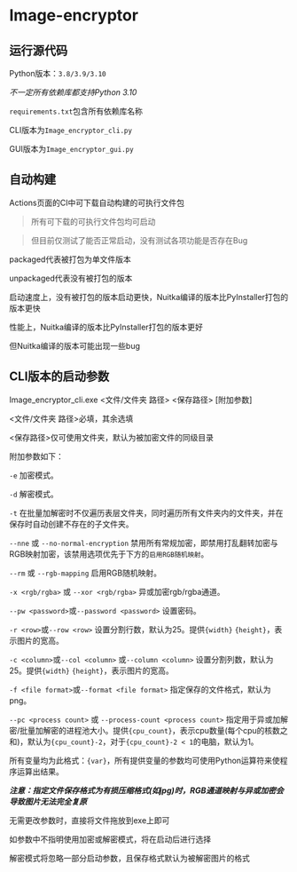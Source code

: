 # Image-encryptor

## 运行源代码

Python版本：`3.8/3.9/3.10`

_不一定所有依赖库都支持Python 3.10_

`requirements.txt`包含所有依赖库名称

CLI版本为`Image_encryptor_cli.py`

GUI版本为`Image_encryptor_gui.py`

## 自动构建

Actions页面的CI中可下载自动构建的可执行文件包

>所有可下载的可执行文件包均可启动

>但目前仅测试了能否正常启动，没有测试各项功能是否存在Bug

packaged代表被打包为单文件版本

unpackaged代表没有被打包的版本

启动速度上，没有被打包的版本启动更快，Nuitka编译的版本比PyInstaller打包的版本更快

性能上，Nuitka编译的版本比PyInstaller打包的版本更好

但Nuitka编译的版本可能出现一些bug

## CLI版本的启动参数

Image_encryptor_cli.exe <文件/文件夹 路径> <保存路径> [附加参数]

<文件/文件夹 路径>必填，其余选填

<保存路径>仅可使用文件夹，默认为被加密文件的同级目录

附加参数如下：

`-e` 加密模式。

`-d` 解密模式。

`-t` 在批量加解密时不仅遍历表层文件夹，同时遍历所有文件夹内的文件夹，并在保存时自动创建不存在的子文件夹。

`--nne` 或 `--no-normal-encryption` 禁用所有常规加密，即禁用打乱翻转加密与RGB映射加密，该禁用选项优先于下方的`启用RGB随机映射`。

`--rm` 或 `--rgb-mapping` 启用RGB随机映射。

`-x <rgb/rgba>` 或 `--xor <rgb/rgba>` 异或加密rgb/rgba通道。

`--pw <password>`或`--password <password>` 设置密码。

`-r <row>`或`--row <row>` 设置分割行数，默认为25。提供`{width}` `{height}`，表示图片的宽高。

`-c <column>`或`--col <column>` 或`--column <column>` 设置分割列数，默认为25。提供`{width}` `{height}`，表示图片的宽高。

`-f <file format>`或`--format <file format>` 指定保存的文件格式，默认为png。

`--pc <process count>` 或 `--process-count <process count>` 指定用于异或加解密/批量加解密的进程池大小。提供`{cpu_count}`，表示cpu数量(每个cpu的核数之和)，默认为`{cpu_count}-2`，对于`{cpu_count}-2 < 1`的电脑，默认为1。

所有变量均为此格式：`{var}`，所有提供变量的参数均可使用Python运算符来使程序运算出结果。

***注意：指定文件保存格式为有损压缩格式(如jpg)时，RGB通道映射与异或加密会导致图片无法完全复原***

无需更改参数时，直接将文件拖放到exe上即可

如参数中不指明使用加密或解密模式，将在启动后进行选择

解密模式将忽略一部分启动参数，且保存格式默认为被解密图片的格式
